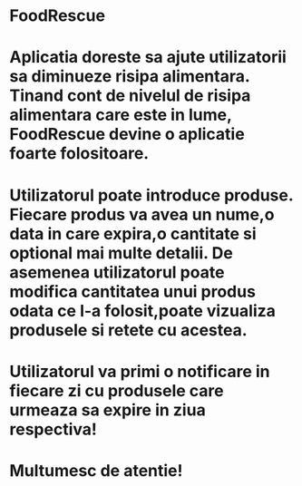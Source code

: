 # FoodRescue
# Aplicatia doreste sa ajute utilizatorii sa diminueze risipa alimentara. Tinand cont de nivelul de risipa alimentara care este in lume, FoodRescue devine o aplicatie foarte folositoare.
# Utilizatorul poate introduce produse. Fiecare produs va avea un nume,o data in care expira,o cantitate si optional mai multe detalii. De asemenea utilizatorul poate modifica cantitatea unui produs odata ce l-a folosit,poate vizualiza produsele si retete cu acestea.
# Utilizatorul va primi o notificare in fiecare zi cu produsele care urmeaza sa expire in ziua respectiva!
# Multumesc de atentie!
